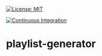 [![License: MIT](https://img.shields.io/badge/License-MIT-yellow.svg)](https://opensource.org/licenses/MIT)

[![Continuous Integration](https://github.com/ipekutku/playlist-generator/actions/workflows/ci.yml/badge.svg)](https://github.com/ipekutku/playlist-generator/actions/workflows/ci.yml)

# playlist-generator
